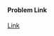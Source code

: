 #### Problem Link
<a href="https://www.hackerrank.com/challenges/insertionsort2" target="_blank">Link</a>
